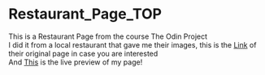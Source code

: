 # Restaurant_Page_TOP
This is a Restaurant Page from the course The Odin Project  
I did it from a local restaurant that gave me their images, this is the <a href="https://casadeteloschalets.com.ar/#/">Link</a> of their original page in case you are interested  
And <a href="https://alexsrebernic.github.io/Restaurant_Page_TOP/">This</a> is the live preview of my page! 
